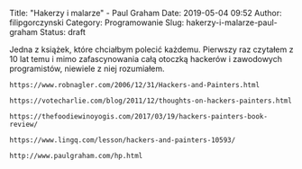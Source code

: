Title: "Hakerzy i malarze" - Paul Graham
Date: 2019-05-04 09:52
Author: filipgorczynski
Category: Programowanie
Slug: hakerzy-i-malarze-paul-graham
Status: draft

Jedna z książek, które chciałbym polecić każdemu. Pierwszy raz czytałem z 10 lat temu i mimo zafascynowania całą otoczką hackerów i zawodowych programistów, niewiele z niej rozumiałem.

`https://www.robnagler.com/2006/12/31/Hackers-and-Painters.html`

`https://votecharlie.com/blog/2011/12/thoughts-on-hackers-painters.html`

`https://thefoodiewinoyogis.com/2017/03/19/hackers-painters-book-review/`

`https://www.lingq.com/lesson/hackers-and-painters-10593/`

`http://www.paulgraham.com/hp.html`

 
